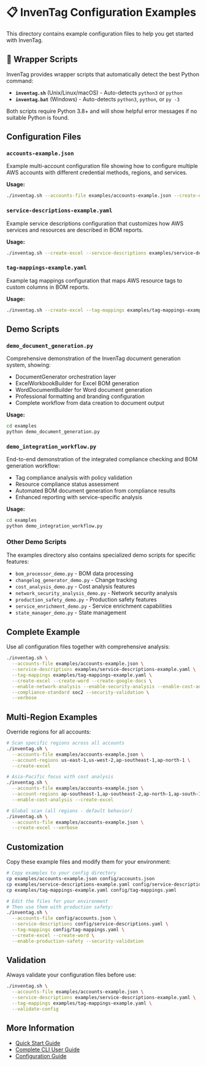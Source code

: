 # 📋 InvenTag Configuration Examples

This directory contains example configuration files to help you get started with InvenTag.

## 🔧 Wrapper Scripts

InvenTag provides wrapper scripts that automatically detect the best Python command:

- **`inventag.sh`** (Unix/Linux/macOS) - Auto-detects `python3` or `python`
- **`inventag.bat`** (Windows) - Auto-detects `python3`, `python`, or `py -3`

Both scripts require Python 3.8+ and will show helpful error messages if no suitable Python is found.

## Configuration Files

### `accounts-example.json`
Example multi-account configuration file showing how to configure multiple AWS accounts with different credential methods, regions, and services.

**Usage:**
```bash
./inventag.sh --accounts-file examples/accounts-example.json --create-excel
```

### `service-descriptions-example.yaml`
Example service descriptions configuration that customizes how AWS services and resources are described in BOM reports.

**Usage:**
```bash
./inventag.sh --create-excel --service-descriptions examples/service-descriptions-example.yaml
```

### `tag-mappings-example.yaml`
Example tag mappings configuration that maps AWS resource tags to custom columns in BOM reports.

**Usage:**
```bash
./inventag.sh --create-excel --tag-mappings examples/tag-mappings-example.yaml
```

## Demo Scripts

### `demo_document_generation.py`
Comprehensive demonstration of the InvenTag document generation system, showing:
- DocumentGenerator orchestration layer
- ExcelWorkbookBuilder for Excel BOM generation  
- WordDocumentBuilder for Word document generation
- Professional formatting and branding configuration
- Complete workflow from data creation to document output

**Usage:**
```bash
cd examples
python demo_document_generation.py
```

### `demo_integration_workflow.py`
End-to-end demonstration of the integrated compliance checking and BOM generation workflow:
- Tag compliance analysis with policy validation
- Resource compliance status assessment
- Automated BOM document generation from compliance results
- Enhanced reporting with service-specific analysis

**Usage:**
```bash
cd examples  
python demo_integration_workflow.py
```

### Other Demo Scripts
The examples directory also contains specialized demo scripts for specific features:
- `bom_processor_demo.py` - BOM data processing
- `changelog_generator_demo.py` - Change tracking
- `cost_analysis_demo.py` - Cost analysis features
- `network_security_analysis_demo.py` - Network security analysis
- `production_safety_demo.py` - Production safety features
- `service_enrichment_demo.py` - Service enrichment capabilities
- `state_manager_demo.py` - State management

## Complete Example

Use all configuration files together with comprehensive analysis:

```bash
./inventag.sh \
  --accounts-file examples/accounts-example.json \
  --service-descriptions examples/service-descriptions-example.yaml \
  --tag-mappings examples/tag-mappings-example.yaml \
  --create-excel --create-word --create-google-docs \
  --enable-network-analysis --enable-security-analysis --enable-cost-analysis \
  --compliance-standard soc2 --security-validation \
  --verbose
```

## Multi-Region Examples

Override regions for all accounts:

```bash
# Scan specific regions across all accounts
./inventag.sh \
  --accounts-file examples/accounts-example.json \
  --account-regions us-east-1,us-west-2,ap-southeast-1,ap-north-1 \
  --create-excel

# Asia-Pacific focus with cost analysis
./inventag.sh \
  --accounts-file examples/accounts-example.json \
  --account-regions ap-southeast-1,ap-southeast-2,ap-north-1,ap-south-1 \
  --enable-cost-analysis --create-excel

# Global scan (all regions - default behavior)
./inventag.sh \
  --accounts-file examples/accounts-example.json \
  --create-excel --verbose
```

## Customization

Copy these example files and modify them for your environment:

```bash
# Copy examples to your config directory
cp examples/accounts-example.json config/accounts.json
cp examples/service-descriptions-example.yaml config/service-descriptions.yaml
cp examples/tag-mappings-example.yaml config/tag-mappings.yaml

# Edit the files for your environment
# Then use them with production safety:
./inventag.sh \
  --accounts-file config/accounts.json \
  --service-descriptions config/service-descriptions.yaml \
  --tag-mappings config/tag-mappings.yaml \
  --create-excel --create-word \
  --enable-production-safety --security-validation
```

## Validation

Always validate your configuration files before use:

```bash
./inventag.sh \
  --accounts-file examples/accounts-example.json \
  --service-descriptions examples/service-descriptions-example.yaml \
  --tag-mappings examples/tag-mappings-example.yaml \
  --validate-config
```

## More Information

- [Quick Start Guide](../QUICKSTART.md)
- [Complete CLI User Guide](../docs/user-guides/CLI_USER_GUIDE.md)
- [Configuration Guide](../docs/user-guides/CONFIGURATION_EXAMPLES.md)